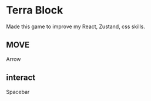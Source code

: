 # Terra Block
 
Made this game to improve my React, Zustand, css skills.

## MOVE 
Arrow

## interact
Spacebar
 
